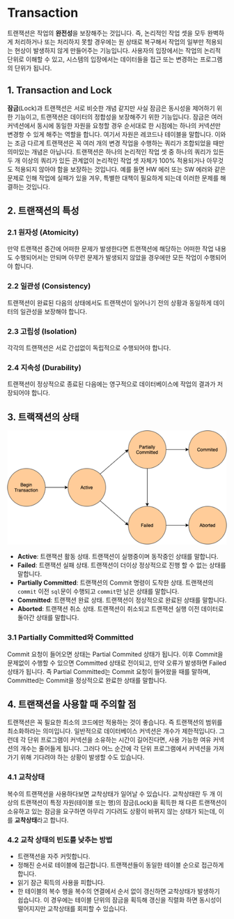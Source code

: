 # Transaction

트랜잭션은 작업의 **완전성**을 보장해주는 것입니다. 즉, 논리적인 작업 셋을 모두 완벽하게 처리하거나 또는 처리하지 못할 경우에는 원 상태로 복구해서 작업의 일부만 적용되는 현상이 발생하지 않게 만들어주는 기능입니다. 사용자의 입장에서는 작업의 논리적 단위로 이해할 수 있고, 시스템의 입장에서는 데이터들을 접근 또는 변경하는 프로그램의 단위가 됩니다.

## 1. Transaction and Lock

**잠금**(Lock)과 트랜잭션은 서로 비슷한 개념 같지만 사실 잠금은 동시성을 제어하기 위한 기능이고, 트랜잭션은 데이터의 정합성을 보장해주기 위한 기능입니다. 잠금은 여러 커넥션에서 동시에 동일한 자원을 요청할 경우 순서대로 한 시점에는 하나의 커넥션만 변경항 수 있게 해주는 역할을 합니다. 여기서 자원은 레코드나 테이블을 말합니다. 이와는 조금 다르게 트랜잭션은 꼭 여러 개의 변경 작업을 수행하는 쿼리가 조합되었을 때만 의미있는 개념은 아닙니다. 트랜잭션은 하나의 논리적인 작업 셋 중 하나의 쿼리가 있든 두 개 이상의 쿼리가 있든 관계없이 논리적인 작업 셋 자체가 100% 적용되거나 아무것도 적용되지 않아야 함을 보장하는 것입니다. 예를 들면 HW 에러 또는 SW 에러와 같은 문제로 인해 작업에 실패가 있을 겨우, 특별한 대책이 필요하게 되는데 이러한 문제를 해결하는 것입니다.

## 2. 트랜잭션의 특성

### 2.1 원자성 (Atomicity)

만약 트랜잭션 중간에 어떠한 문제가 발생한다면 트랜잭션에 해당하는 어떠한 작업 내용도 수행되어서는 안되며 아무런 문제가 발생되지 않았을 경우에만 모든 작업이 수행되어야 합니다.

### 2.2 일관성 (Consistency)

트랜잭션이 완료된 다음의 상태에서도 트랜잭션이 일어나기 전의 상황과 동일하게 데이터의 일관성을 보장해야 합니다.

### 2.3 고립성 (Isolation)

각각의 트랜잭션은 서로 간섭없이 독립적으로 수행되어야 합니다.

### 2.4 지속성 (Durability)

트랜잭션이 정상적으로 종료된 다음에는 영구적으로 데이터베이스에 작업의 결과가 저장되어야 합니다.

## 3. 트랙잭션의 상태

![트랜잭션의 상태](../_images/database-transaction01.png)

- **Active**: 트랜잭션 활동 상태. 트랜잭션이 실행중이며 동작중인 상태를 말합니다.
- **Failed**: 트랜잭션 실패 상태. 트랜잭션이 더이상 정상적으로 진행 할 수 없는 상태를 말합니다.
- **Partially Committed**: 트랜잭션의 Commit 명령이 도착한 상태. 트랜잭션의 `commit` 이전 `sql`문이 수행되고 `commit`만 남은 상태를 말합니다.
- **Committed**: 트랜잭션 완료 상태. 트랜잭션이 정상적으로 완료된 상태를 말합니다.
- **Aborted**: 트랜잭션 취소 상태. 트랜잭션이 취소되고 트랜잭션 실행 이전 데이터로 돌아간 상태를 말합니다.

### 3.1 Partially Committed와 Committed

Commit 요청이 들어오면 상태는 Partial Commited 상태가 됩니다. 이후 Commit을 문제없이 수행할 수 있으면 Committed 상태로 전이되고, 만약 오류가 발생하면 Failed 상태가 됩니다. 즉 Partial Committed는 Commit 요청이 들어왔을 때를 말하며, Committed는 Commit을 정상적으로 완료한 상태를 말합니다.

## 4. 트랜잭션을 사용할 때 주의할 점

트랜잭션은 꼭 필요한 최소의 코드에만 적용하는 것이 좋습니다. 즉 트랜잭션의 범위를 최소화하라는 의미입니다. 일반적으로 데이터베이스 커넥션은 개수가 제한적입니다. 그런데 각 단위 프로그램이 커넥션을 소유하는 시간이 길어진다면, 사용 가능한 여유 커넥션의 개수는 줄어들게 됩니다. 그러다 어느 순간에 각 단위 프로그램에서 커넥션을 가져가기 위해 기다려야 하는 상황이 발생할 수도 있습니다.

### 4.1 교착상태

복수의 트랜잭션을 사용하다보면 교착상태가 일어날 수 있습니다. 교착상태란 두 개 이상의 트랜잭션이 특정 자원(테이블 또는 행)의 잠금(Lock)을 획득한 채 다른 트랜잭션이 소유하고 있는 잠금을 요구하면 아무리 기다려도 상황이 바뀌지 않는 상태가 되는데, 이를 **교착상태**라고 합니다.

### 4.2 교착 상태의 빈도를 낮추는 방법

- 트랜잭션을 자주 커밋합니다.
- 정해진 순서로 테이블에 접근합니다. 트랜잭션들이 동일한 테이블 순으로 접근하게 합니다.
- 읽기 잠근 획득의 사용을 피합니다.
- 한 테이블의 복수 행을 복수의 연결에서 순서 없이 갱신하면 교착상태가 발생하기 쉽습니다. 이 경우에는 테이블 단위의 잠금을 획득해 갱신을 직렬화 하면 동시성이 떨어지지만 교착상태를 회피할 수 있습니다.
